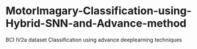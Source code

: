 # MotorImagary-Classification-using-Hybrid-SNN-and-Advance-method
BCI IV2a dataset Classification using advance deeplearning techniques 
